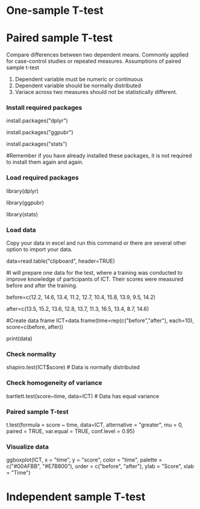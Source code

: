 # One-sample T-test

# Paired sample T-test
Compare differences between two dependent means. Commonly applied for case-control studies or repeated measures. 
Assumptions of paired sample t-test
1. Dependent variable must be numeric or continuous
2. Dependent variable should be normally distributed
3. Variace across two measures should not be statistically different.

### Install required packages
install.packages("dplyr") 

install.packages("ggpubr")

install.packages("stats")


#Remember if you have already installed these packages, it is not required to install them again and again.
  
### Load required packages
library(dplyr)

library(ggpubr)

library(stats)

### Load data 
Copy your data in excel and run this command or there are several other option to import your data.
  
data=read.table("clipboard", header=TRUE) 

#I will prepare one data for the test, where a training was conducted to improve knowledge of participants of ICT. Their scores were measured before and after the training. 
  
before=c(12.2, 14.6, 13.4, 11.2, 12.7, 10.4, 15.8, 13.9, 9.5, 14.2)

after=c(13.5, 15.2, 13.6, 12.8, 13.7, 11.3, 16.5, 13.4, 8.7, 14.6)

#Create data frame
ICT=data.frame(time=rep(c("before","after"), each=10), score=c(before, after))

print(data)

### Check normality
shapiro.test(ICT$score) # Data is normally distributed

### Check homogeneity of variance
bartlett.test(score~time, data=ICT) # Data has equal variance

### Paired sample T-test
t.test(formula = score ~ time, data=ICT, alternative = "greater", mu = 0, paired = TRUE, var.equal = TRUE, conf.level = 0.95)

### Visualize data
ggboxplot(ICT, x = "time", y = "score", color = "time", palette = c("#00AFBB", "#E7B800"), order = c("before", "after"), ylab = "Score", xlab = "Time")

# Independent sample T-test


